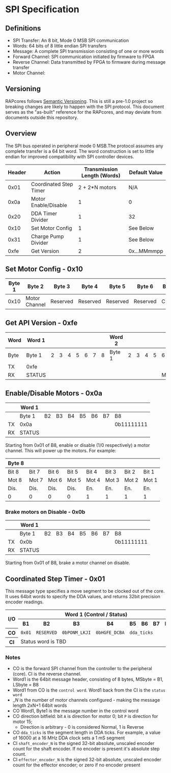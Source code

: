 # SPI Specification

## Definitions

- SPI Transfer: An 8 bit, Mode 0 MSB SPI communication
- Words: 64 bits of 8 little endian SPI transfers
- Message: A complete SPI transmission consisting of one or more words
- Forward Channel: SPI communication initiated by firmware to FPGA
- Reverse Channel: Data transmitted by FPGA to firmware during message transfer
- Motor Channel:

## Versioning

RAPcores follows [Semantic Versioning](https://semver.org/). This is still a pre-1.0
project so breaking changes are likely to happen with the SPI protocol. This document
serves as the "as-built" reference for the RAPcores, and may deviate from documents outside
this repository.

## Overview

The SPI bus operated in peripheral mode 0 MSB.The protocol assumes any complete transfer is
a 64 bit word. The word construction is set to little endian for improved compatibility with
SPI controller devices.


| Header                | Action                  | Transmission Length (Words) | Default Value |
|-----------------------|-------------------------|-----------------------------|---------------|
| 0x01                  | Coordinated Step Timer  | 2 + 2*N motors              | N/A           |
| 0x0a                  | Motor Enable/Disable    | 1                           | 0             |
| 0x20                  | DDA Timer Divider       | 1                           | 32            |
| 0x10                  | Set Motor Config        | 1                           | See Below     |
| 0x31                  | Charge Pump Divider     | 1                           | See Below     |
| 0xfe                  | Get Version             | 2                           | 0x...MMmmpp   |


## Set Motor Config - 0x10

| Byte 1 | Byte 2         | Byte 3   | Byte 4   | Byte 5   | Byte 6   | Byte 7  | Byte 8     |
|--------|----------------|----------|----------|----------|----------|---------|------------|
| 0x10   | Motor Channel  | Reserved | Reserved | Reserved | Reserved | Current | Microsteps |

## Get API Version - 0xfe

|Word| Word 1 | | | | | | | | Word 2 | | | | |     |     |     |
|----|--------|-|-|-|-|-|-|-|--------|-|-|-|-|-----|-----|-----|
|Byte| Byte 1 |2|3|4|5|6|7|8| Byte 1 |2|3|4|5| 6   | 7   | 8   |
|TX  | 0xfe   | | | | | | | |        | | | | |     |     |     |
|RX  | STATUS | | | | | | | |        | | | | |MAJOR|MINOR|PATCH|

## Enable/Disable Motors - 0x0a

|  | Word 1 |  |  |  |  |  |  |          |
|--|--------|--|--|--|--|--|--|----------|
|  | Byte 1 |B2|B3|B4|B5|B6|B7|B8        |
|TX| 0x0a   |  |  |  |  |  |  |0b11111111|
|RX| STATUS |  |  |  |  |  |  |          |

Starting from 0x01 of B8, enable or disable (1/0 respectively) a motor channel.
This will power up the motors. For example:

|Byte 8||||||||
|-|-|-|-|-|-|-|-|
|Bit 8| Bit 7 | Bit 6|Bit 5| Bit 4| Bit 3| Bit 2| Bit 1|
|Mot 8| Mot 7 | Mot 6|Mot 5| Mot 4| Mot 3| Mot 2| Mot 1|
| Dis. | Dis.  | Dis.| Dis.| En.  | En.  | En.  | En.  |
| 0    |  0    | 0   | 0   | 1    | 1    | 1    | 1    |

### Brake motors on Disable - 0x0b

|  | Word 1 |  |  |  |  |  |  |          |
|--|--------|--|--|--|--|--|--|----------|
|  | Byte 1 |B2|B3|B4|B5|B6|B7|B8        |
|TX| 0x0b   |  |  |  |  |  |  |0b11111111|
|RX| STATUS |  |  |  |  |  |  |          |

Starting from 0x01 of B8, brake a motor channel on disable.

## Coordinated Step Timer - 0x01
This message type specifies a move segment to be clocked out of the core. It uses 64bit words to specify the DDA values, and returns 32bit precision encoder readings.

<table>
<tr>
<th rowspan="2">I/O</th>
<th colspan="8">Word 1 (Control / Status)</th>
<th colspan="8">Words 2,4,6,etc.</th>
<th colspan="8">Words 3,5,7,etc.</th>
</tr>
<tr>
<th>B1</th> <th>B2</th> <th>B3</th> <th>B4</th> <th>B5</th> <th>B6</th> <th>B7</th> <th>B8</th>
<th>B1</th> <th>B2</th> <th>B3</th> <th>B4</th> <th>B5</th> <th>B6</th> <th>B7</th> <th>B8</th>
<th>B1</th> <th>B2</th> <th>B3</th> <th>B4</th> <th>B5</th> <th>B6</th> <th>B7</th> <th>B8</th>
</tr>

<!-- left header-->
<tr><th>CO</th>

<!-- word 1-->
<td><code>0x01</code></td>
<td><code>RESERVED</code></td>
<td><code>0bPONM_LKJI</code></td>
<td><code>0bHGFE_DCBA</code></td>
<td colspan="4"><code>dda_ticks</code></td>

<!-- word 2-->
<td colspan="8"><code>substep_increment_<i>N</i></code></td>

<!-- word 3-->
<td colspan="8"><code>substep_increment_increment_<i>N</i></code></td>
</tr>

<tr>
<!-- left header-->
<th>CI</th>

<!-- word 1-->
<td colspan="8">Status word is TBD</td>

<!-- word 2-->
<td colspan="4"></td>
<td colspan="4"><code>shaft_encoder_<i>N</i></code></td>

<!-- word 3-->
<td colspan="4"></td>
<td colspan="4"><code>effector_encoder_<i>N</i></code></td>

</tr>
</table>

### Notes
- CO is the forward SPI channel from the controller to the peripheral (core). CI is the reverse channel.
- Word1 is the 64bit message header, consisting of 8 bytes, MSbyte = B1, LSbyte = B8
- Word1 from CO is the `control word`. Word1 back from the CI is the `status word`
- __N_ is the number of motor channels configured - making the message length 2xN+1 64bit words
- CO Word1, Byte1 is the message number in the control word
- CO direction bitfield: bit `A` is direction for motor 0; bit `P` is direction for motor 15;
  - Direction is arbitrary - 0 is considered Normal, 1 is Reverse
- CO `dda_ticks` is the segment length in DDA ticks. For example, a value of 16000 at a 16 MHz DDA clock sets a 1 mS segment
- CI `shaft_encoder_N` is the signed 32-bit absolute, unscaled encoder count for the shaft encoder. If no encoder is present it's absolute step count.
- CI `effector_encoder_N` is the signed 32-bit absolute, unscaled encoder count for the effector encoder; or zero if no encoder present
